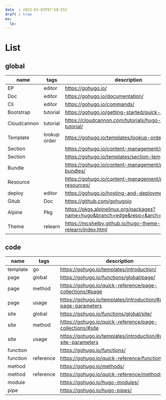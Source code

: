 ```yaml
---
date  : 2023-02-03T07:58:55Z
draft : true
mx:  
  lp: 
---
```


# List
## global
|name|tags|description|
|-|-|-|
|EP|editor|https://gohugo.io/
|Doc|editor|https://gohugo.io/documentation/
|Cli|editor|https://gohugo.io/commands/
|Bootstrap|tutorial|https://gohugo.io/getting-started/quick-start/
|Cloudcannon|tutorial|https://cloudcannon.com/tutorials/hugo-beginner-tutorial/
|Template| lookup order|https://gohugo.io/templates/lookup-order/
|Section||https://gohugo.io/content-management/sections/
|Section||https://gohugo.io/templates/section-templates/
|Bundle||https://gohugo.io/content-management/page-bundles/
|Resource||https://gohugo.io/content-management/page-resources/
|deploy|editor|https://gohugo.io/hosting-and-deployment/
|Gitub|Doc|https://github.com/gohugoio
|Alpine|Pkg|https://pkgs.alpinelinux.org/packages?name=hugo&branch=edge&repo=&arch=&maintainer=
|Theme|relearn|https://mcshelby.github.io/hugo-theme-relearn/index.html


## code

|name|tags|description|
|-|-|-|
|template|go|https://gohugo.io/templates/introduction/
|page|global|https://gohugo.io/functions/global/page/
|page|method|https://gohugo.io/quick-reference/page-collections/#page
|page|usage|https://gohugo.io/templates/introduction/#access-page-parameters
|site|global|https://gohugo.io/functions/global/site/
|site|method|https://gohugo.io/quick-reference/page-collections/#site
|site|usage|https://gohugo.io/templates/introduction/#access-site-parameters
|function||https://gohugo.io/functions/
|function|reference|https://gohugo.io/quick-reference/functions/
|method||https://gohugo.io/methods/
|method|reference|https://gohugo.io/quick-reference/methods/
|module||https://gohugo.io/hugo-modules/
|pipe||https://gohugo.io/hugo-pipes/
